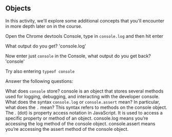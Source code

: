 ## Objects

In this activity, we'll explore some additional concepts that you'll encounter in more depth later on in the course.

Open the Chrome devtools Console, type in `console.log` and then hit enter

What output do you get? 'console.log'

Now enter just `console` in the Console, what output do you get back? 'console'


Try also entering `typeof console`

Answer the following questions:

What does `console` store? console is an object that stores several methods used for logging, debugging, and interacting with the developer console.
What does the syntax `console.log` or `console.assert` mean? In particular, what does the `.` mean?
This syntax refers to methods on the console object.
The . (dot) is property access notation in JavaScript. It is used to access a specific property or method of an object.
console.log means you’re accessing the log method of the console object.
console.assert means you’re accessing the assert method of the console object.

